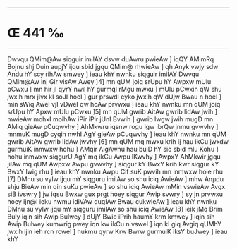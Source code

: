 ___
# Œ 441 ‰
---
Dwvqu QMim@Aw siqguir imilAY dsvw duAwru pwieAw ] iqQY AMimRq Bojnu
shj Duin aupjY ijqu sbid jgqu QMim@ rhwieAw ] qh Anyk vwjy sdw Andu
hY scy rihAw smwey ] ieau khY nwnku siqguir imilAY Dwvqu QMim@Aw inj
Gir visAw Awey ]4] mn qUM joiq srUpu hY Awpxw mUlu pCwxu ] mn hir jI
qyrY nwil hY gurmqI rMgu mwxu ] mUlu pCwxih qW shu jwxih mrx jIvx kI
soJI hoeI ] gur prswdI eyko jwxih qW dUjw Bwau n hoeI ] min sWiq AweI
vjI vDweI qw hoAw prvwxu ] ieau khY nwnku mn qUM joiq srUpu hY Apxw
mUlu pCwxu ]5] mn qUM gwrib AitAw gwrib lidAw jwih ] mwieAw mohxI
moihAw iPir iPir jUnI Bvwih ] gwrib lwgw jwih mugD mn AMiq gieAw
pCuqwvhy ] AhMkwru iqsnw rogu lgw ibrQw jnmu gvwvhy ] mnmuK mugD
cyqih nwhI AgY gieAw pCuqwvhy ] ieau khY nwnku mn qUM gwrib AitAw
gwrib lidAw jwvhy ]6] mn qUM mq mwxu krih ij hau ikCu jwxdw gurmuiK
inmwxw hohu ] AMqir AigAwnu hau buiD hY sic sbid mlu Kohu ] hohu inmwxw
siqgurU AgY mq ikCu Awpu lKwvhy ] AwpxY AhMkwir jgqu jilAw mq qUM
Awpxw Awpu gvwvhy ] siqgur kY BwxY krih kwr siqgur kY BwxY lwig rhu
] ieau khY nwnku Awpu Cif suK pwvih mn inmwxw hoie rhu ]7] DMnu su
vylw ijqu mY siqguru imilAw so shu iciq AwieAw ] mhw Anµdu shju BieAw
min qin suKu pwieAw ] so shu iciq AwieAw mMin vswieAw Avgx siB
ivswry ] jw iqsu Bwxw gux prgt hoey siqgur Awip svwry ] sy jn prvwxu
hoey ijn@I ieku nwmu idiVAw duqIAw Bwau cukwieAw ] ieau khY nwnku DMnu su
vylw ijqu mY siqguru imilAw so shu iciq AwieAw ]8] ieik jMq Brim Buly
iqin sih Awip Bulwey ] dUjY Bwie iPrih haumY krm kmwey ] iqin sih
Awip Bulwey kumwrig pwey iqn kw ikCu n vsweI ] iqn kI giq Avgiq
qUMhY jwxih ijin ieh rcn rcweI ] hukmu qyrw Krw Bwrw gurmuiK iksY buJwey
] ieau khY
####
